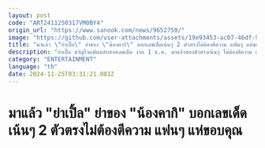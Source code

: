 ```yaml
---
layout: post
code: "ART2411250317VM0BY4"
origin_url: "https://www.sanook.com/news/9652750/"
image: "https://github.com/user-attachments/assets/19e93453-ac07-46df-9614-8aabd6ae522b"
title: "มาแล้ว \"ย่าเปิ้ล\" ย่าของ \"น้องคากิ\" บอกเลขเด็ดเน้นๆ 2 ตัวตรงไม่ต้องตีความ แฟนๆ แห่ขอบคุณ"
description: "ย่าเปิ้ล ขวัญใจแฟนคลับสายเลขเด็ด งวด 1 ธ.ค. มาแล้วสองตัวตรงเน้นๆ ไม่ต้องตีความ แฟนๆ แห่ขอบคุณ"
category: "ENTERTAINMENT"
language: "th"
date: 2024-11-25T03:31:21.081Z
---
```


# มาแล้ว "ย่าเปิ้ล" ย่าของ "น้องคากิ" บอกเลขเด็ดเน้นๆ 2 ตัวตรงไม่ต้องตีความ แฟนๆ แห่ขอบคุณ
